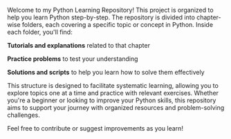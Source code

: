 Welcome to my Python Learning Repository! This project is organized to help you learn Python step-by-step. The repository is divided into chapter-wise folders, each covering a specific topic or concept in Python. Inside each folder, you'll find:

**Tutorials and explanations** related to that chapter

**Practice problems** to test your understanding

**Solutions and scripts** to help you learn how to solve them effectively

This structure is designed to facilitate systematic learning, allowing you to explore topics one at a time and practice with relevant exercises. Whether you're a beginner or looking to improve your Python skills, this repository aims to support your journey with organized resources and problem-solving challenges.

Feel free to contribute or
suggest improvements as you learn!

